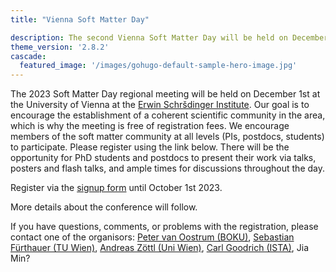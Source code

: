 ```yaml
---
title: "Vienna Soft Matter Day"

description: The second Vienna Soft Matter Day will be held on December 1st 2023 at the Erwin Schršdinger Institute of University of vienna
theme_version: '2.8.2'
cascade:
  featured_image: '/images/gohugo-default-sample-hero-image.jpg'
---
```


The 2023 Soft Matter Day regional meeting will be held on December 1st 
at the University of Vienna at the [Erwin Schršdinger Institute](https://www.esi.ac.at/). Our goal is to encourage the establishment of a
coherent scientific community in
the area, which is why the meeting is free of registration fees. We encourage members of the soft matter community at all levels (PIs, postdocs, students)
to participate. Please register using the link below. There will be
the opportunity for PhD students and postdocs to present their work via talks, posters and flash talks, and ample times for discussions throughout the day.

Register via the [signup form](https://forms.gle/t31yk89tL9xEsjy69) until October 1st 2023.

More details about the conference will follow.

If you have questions, comments, or problems with the registration, please contact one of the organisors:
[Peter van Oostrum (BOKU)](mailto:peter.van.oostrum@boku.ac.at), [Sebastian Fürthauer (TU Wien)](mailto:fuerthauer@iap.tuwien.ac.at),
[Andreas Zöttl (Uni Wien)](mailto:andreas.zoettl@univie.ac.at), [Carl Goodrich (ISTA)](mailto:carl.goodrich@ist.ac.at), Jia Min?


